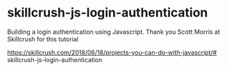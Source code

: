 # skillcrush-js-login-authentication


Building a login authentication using Javascript. Thank you Scott Morris at Skillcrush for this tutorial

https://skillcrush.com/2018/06/18/projects-you-can-do-with-javascript/# skillcrush-js-login-authentication
